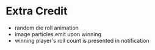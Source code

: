 # Extra Credit

- random die roll animation
- image particles emit upon winning
- winning player's roll count is presented in notification
